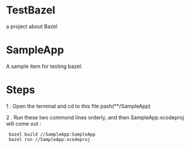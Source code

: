 # TestBazel
a project about Bazel  

# SampleApp 

A sample item for testing bazel.

# Steps

1 . Open the terminal and cd to this file pash(**/SampleApp)

2 . Run these two commond lines orderly, and then SampleApp.xcodeproj will come out : 

     bazel build //SampleApp:SampleApp
     bazel run //SampleApp:xcodeproj
